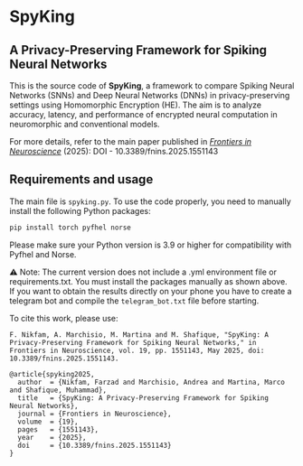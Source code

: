 # SpyKing  
## A Privacy-Preserving Framework for Spiking Neural Networks

This is the source code of **SpyKing**, a framework to compare Spiking Neural Networks (SNNs) and Deep Neural Networks (DNNs) in privacy-preserving settings using Homomorphic Encryption (HE). The aim is to analyze accuracy, latency, and performance of encrypted neural computation in neuromorphic and conventional models.

For more details, refer to the main paper published in [*Frontiers in Neuroscience*](https://doi.org/10.3389/fnins.2025.1551143) (2025): DOI - 10.3389/fnins.2025.1551143

## Requirements and usage

The main file is `spyking.py`. To use the code properly, you need to manually install the following Python packages:

```bash
pip install torch pyfhel norse
```
Please make sure your Python version is 3.9 or higher for compatibility with Pyfhel and Norse.

⚠️ Note: The current version does not include a .yml environment file or requirements.txt. You must install the packages manually as shown above.
If you want to obtain the results directly on your phone you have to create a telegram bot and compile the `telegram_bot.txt` file before starting.

To cite this work, please use:
```
F. Nikfam, A. Marchisio, M. Martina and M. Shafique, "SpyKing: A Privacy-Preserving Framework for Spiking Neural Networks," in Frontiers in Neuroscience, vol. 19, pp. 1551143, May 2025, doi: 10.3389/fnins.2025.1551143.
```
```
@article{spyking2025,
  author  = {Nikfam, Farzad and Marchisio, Andrea and Martina, Marco and Shafique, Muhammad},
  title   = {SpyKing: A Privacy-Preserving Framework for Spiking Neural Networks},
  journal = {Frontiers in Neuroscience},
  volume  = {19},
  pages   = {1551143},
  year    = {2025},
  doi     = {10.3389/fnins.2025.1551143}
}
```
